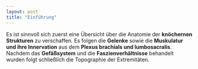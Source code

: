 ```yaml
---
layout: post
title: "Einführung"
---
```

Es ist sinnvoll sich zuerst eine Übersicht über die Anatomie der **knöchernen Strukturen** zu verschaffen. Es folgen die **Gelenke** sowie die **Muskulatur und ihre Innervation** aus dem **Plexus brachials und lumbosacralis**. Nachdem das **Gefäßsystem** und die **Faszienverhältnisse** behandelt wurden folgt schließlich die Topographie der Extremitäten.
